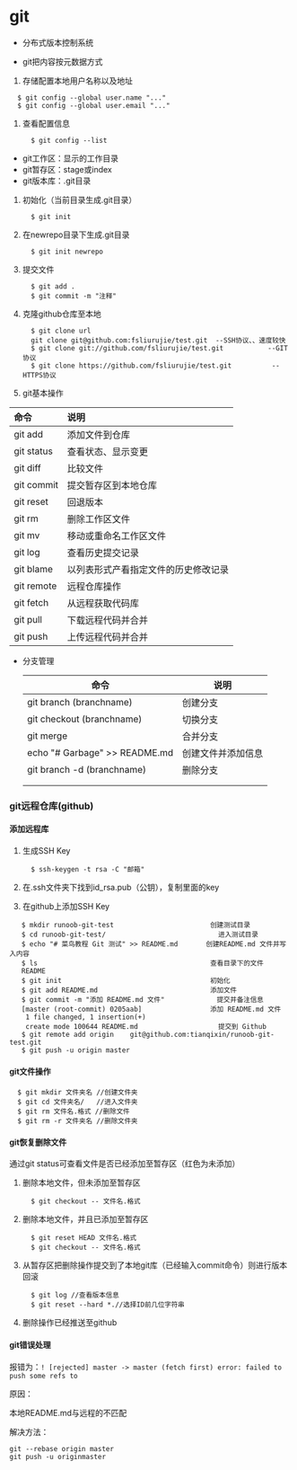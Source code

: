 # git

- 分布式版本控制系统

- git把内容按元数据方式

1. 存储配置本地用户名称以及地址

```
  $ git config --global user.name "..."
  $ git config --global user.email "..."
```

1. 查看配置信息

   ```
     $ git config --list
   ```

[git工作流程]: https://www.runoob.com/wp-content/uploads/2015/02/git-process.png

- git工作区：显示的工作目录
- git暂存区：stage或index
- git版本库：.git目录

1. 初始化（当前目录生成.git目录）

   ```
     $ git init
   ```

2. 在newrepo目录下生成.git目录

   ```
     $ git init newrepo
   ```

3. 提交文件

   ```
     $ git add .
     $ git commit -m "注释"
   ```

4. 克隆github仓库至本地

   ```
     $ git clone url
     git clone git@github.com:fsliurujie/test.git  --SSH协议、、速度较快
     $ git clone git://github.com/fsliurujie/test.git           --GIT协议
     $ git clone https://github.com/fsliurujie/test.git          --HTTPS协议
   ```

5. git基本操作

   [操作流程]: https://www.runoob.com/wp-content/uploads/2015/02/git-command.jpg

| 命令             | 说明                                 |
| :--------------- | :----------------------------------- |
| git add          | 添加文件到仓库                       |
| git status       | 查看状态、显示变更                   |
| git diff         | 比较文件                             |
| git commit       | 提交暂存区到本地仓库                 |
| git reset        | 回退版本                             |
| git rm           | 删除工作区文件                       |
| git mv           | 移动或重命名工作区文件               |
| git log         | 查看历史提交记录                     |
| git blame <file> | 以列表形式产看指定文件的历史修改记录 |
| git remote       | 远程仓库操作                         |
| git fetch        | 从远程获取代码库                     |
| git pull         | 下载远程代码并合并                   |
| git push         | 上传远程代码并合并                   |



- 分支管理

  | 命令                          | 说明               |
  | ----------------------------- | ------------------ |
  | git branch (branchname)       | 创建分支           |
  | git checkout (branchname)     | 切换分支           |
  | git merge                     | 合并分支           |
  | echo "# Garbage" >> README.md | 创建文件并添加信息 |
  | git branch -d (branchname)    | 删除分支           |
  |                               |                    |
  |                               |                    |

  


### git远程仓库(github)

[github流程]: https://www.runoob.com/wp-content/uploads/2015/03/Git-push-command.jpeg

#### 添加远程库

1. 生成SSH Key

   ```
     $ ssh-keygen -t rsa -C "邮箱"
   ```

2. 在.ssh文件夹下找到id_rsa.pub（公钥），复制里面的key

3. 在github上添加SSH Key

```
   $ mkdir runoob-git-test                        创建测试目录
   $ cd runoob-git-test/                            进入测试目录
   $ echo "# 菜鸟教程 Git 测试" >> README.md       创建README.md 文件并写入内容
   $ ls                                           查看目录下的文件
   README
   $ git init                                     初始化
   $ git add README.md                            添加文件
   $ git commit -m "添加 README.md 文件"             提交并备注信息
   [master (root-commit) 0205aab]                 添加 README.md 文件
    1 file changed, 1 insertion(+)
    create mode 100644 README.md                    提交到 Github
   $ git remote add origin    git@github.com:tianqixin/runoob-git-test.git
   $ git push -u origin master
```

#### git文件操作

```
  $ git mkdir 文件夹名 //创建文件夹
  $ git cd 文件夹名/   //进入文件夹
  $ git rm 文件名.格式 //删除文件
  $ git rm -r 文件夹名 //删除文件夹
```



#### git恢复删除文件

通过git status可查看文件是否已经添加至暂存区（红色为未添加）

1. 删除本地文件，但未添加至暂存区

   ```
     $ git checkout -- 文件名.格式
   ```

2. 删除本地文件，并且已添加至暂存区

   ```
     $ git reset HEAD 文件名.格式
     $ git checkout -- 文件名.格式
   ```

3. 从暂存区把删除操作提交到了本地git库（已经输入commit命令）则进行版本回滚

   ```
     $ git log //查看版本信息
     $ git reset --hard *.//选择ID前几位字符串
   ```

4. 删除操作已经推送至github

#### git错误处理

报错为：`! [rejected] master -> master (fetch first) error: failed to push some refs to`

原因：

本地README.md与远程的不匹配

解决方法：

```
git --rebase origin master
git push -u originmaster
```

